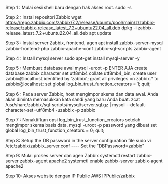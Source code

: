 Step 1 : Mulai sesi shell baru dengan hak akses root.
   sudo -s

Step 2 : Instal repositori Zabbix
    wget https://repo.zabbix.com/zabbix/7.2/release/ubuntu/pool/main/z/zabbix-release/zabbix-release_latest_7.2+ubuntu22.04_all.deb
    dpkg -i zabbix-release_latest_7.2+ubuntu22.04_all.deb
    apt update

Step 3 : Instal server Zabbix, frontend, agen
    apt install zabbix-server-mysql zabbix-frontend-php zabbix-apache-conf zabbix-sql-scripts zabbix-agent

Step 4 : Install mysql server
    sudo apt-get install mysql-server -y

Step 5 : Membuat database awal
    mysql -uroot -p
    ENTER AJA
	create database zabbix character set utf8mb4 collate utf8mb4_bin;
	create user zabbix@localhost identified by 'zabbix';
	grant all privileges on zabbix.* to zabbix@localhost;
	set global log_bin_trust_function_creators = 1;
	quit;

Step 6 : Pada server Zabbix, host mengimpor skema dan data awal. Anda akan diminta memasukkan kata sandi yang baru Anda buat.
    zcat /usr/share/zabbix/sql-scripts/mysql/server.sql.gz | mysql --default-character-set=utf8mb4 -uzabbix -p zabbix

Step 7 : Nonaktifkan opsi log_bin_trust_function_creators setelah mengimpor skema basis data.
    mysql -uroot -p
    password yang dibuat
    set global log_bin_trust_function_creators = 0;
    quit;

Step 8: Setup the DB password in the server configuration file
    sudo vi /etc/zabbix/zabbix_server.conf ---- Set the "DBPassword=zabbix"

Step 9: Mulai proses server dan agen Zabbix
    systemctl restart zabbix-server zabbix-agent apache2
    systemctl enable zabbix-server zabbix-agent apache2

Step 10: Akses website dengan IP Public AWS
    IPPublic/zabbix
